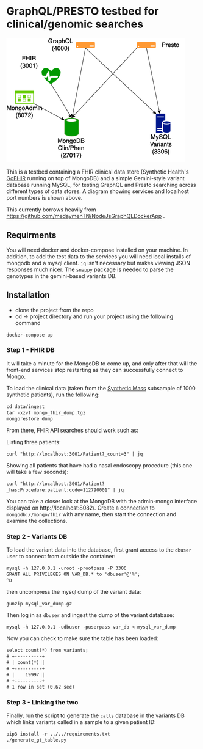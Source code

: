# GraphQL/PRESTO testbed for clinical/genomic searches

![Block Diagram](diagram/diagram.png "Block Diagram")

This is a testbed containing a FHIR clinical data store (Synthetic Health's [GoFHIR](https://github.com/synthetichealth/gofhir)
running on top of MongoDB) and a simple Gemini-style variant database running MySQL, for testing GraphQL and Presto searching
across different types of data stores.  A diagram showing services and localhost port numbers is shown above.

This currently borrows heavily from https://github.com/medaymenTN/NodeJsGraphQLDockerApp .

## Requirments 

You will need docker and docker-compose installed on your machine.  In addition, to add the
test data to the services you will need local installs of mongodb and a mysql client. `jq` isn't
necessary but makes viewing JSON responses much nicer.  The [`snappy`](https://github.com/andrix/python-snappy)
package is needed to parse the genotypes in the gemini-based variants DB.

## Installation 

* clone the project from the repo 
* cd -> project directory and run your project using the following command 
 ```
docker-compose up 
 ```

### Step 1 - FHIR DB

It will take a minute for the MongoDB to come up, and only after that will the front-end
services stop restarting as they can successfully connect to Mongo.
 
To load the clinical data (taken from the [Synthetic Mass](https://syntheticmass.mitre.org/download.html) 
subsample of 1000 synthetic patients), run the following:
```
cd data/ingest
tar -xzvf mongo_fhir_dump.tgz
mongorestore dump
```

From there, FHIR API searches should work such as:

Listing three patients:
```
curl "http://localhost:3001/Patient?_count=3" | jq
```

Showing all patients that have had a nasal endoscopy procedure (this one will take a few seconds):
```
curl "http://localhost:3001/Patient?_has:Procedure:patient:code=112790001" | jq
```

You can take a closer look at the MongoDB with the admin-mongo interface displayed on http://localhost:8082/.
Create a connection to `mongodb://mongo/fhir` with any name, then start the connection and examine the collections.

### Step 2 - Variants DB

To load the variant data into the database, first grant access to the `dbuser` user to connect from outside the container:

```
mysql -h 127.0.0.1 -uroot -prootpass -P 3306
GRANT ALL PRIVILEGES ON VAR_DB.* to 'dbuser'@'%';
^D
```

then uncompress the mysql dump of the variant data:
```
gunzip mysql_var_dump.gz
```

Then log in as `dbuser` and ingest the dump of the variant database:
```
mysql -h 127.0.0.1 -udbuser -puserpass var_db < mysql_var_dump
```

Now you can check to make sure the table has been loaded:
```
select count(*) from variants;
# +----------+
# | count(*) |
# +----------+
# |    19997 |
# +----------+
# 1 row in set (0.62 sec)
```

### Step 3 - Linking the two

Finally, run the script to generate the `calls` database in the variants DB which links variants called in
a sample to a given patient ID:

```
pip3 install -r ../../requirements.txt
./generate_gt_table.py
```

